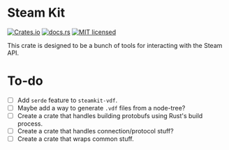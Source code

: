 # Steam Kit

[![Crates.io][crates-badge]][crates-url]
[![docs.rs][docs.rs-badge]][docs.rs-url]
[![MIT licensed][mit-badge]][mit-url]

[crates-badge]: https://img.shields.io/crates/v/browsers.svg
[crates-url]: https://crates.io/crates/browsers
[docs.rs-badge]: https://img.shields.io/docsrs/browsers.svg
[docs.rs-url]: https://docs.rs/browsers
[mit-badge]: https://img.shields.io/badge/license-MIT-blue.svg
[mit-url]: LICENSE.md

This crate is designed to be a bunch of tools for interacting with the Steam API.

# To-do

- [ ] Add `serde` feature to `steamkit-vdf`.
- [ ] Maybe add a way to generate `.vdf` files from a node-tree?
- [ ] Create a crate that handles building protobufs using Rust's build process.
- [ ] Create a crate that handles connection/protocol stuff?
- [ ] Create a crate that wraps common stuff.
